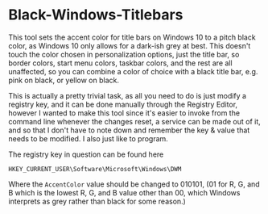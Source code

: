 # Black-Windows-Titlebars
This tool sets the accent color for title bars on Windows 10 to a pitch black color, as Windows 10 only allows for a dark-ish grey at best. This doesn't touch the color chosen in personalization options, just the title bar, so border colors, start menu colors, taskbar colors, and the rest are all unaffected, so you can combine a color of choice with a black title bar, e.g. pink on black, or yellow on black. 

This is actually a pretty trivial task, as all you need to do is just modify a registry key, and it can be done manually through the Registry Editor, however I wanted to make this tool since it's easier to invoke from the command line whenever the changes reset, a service can be made out of it, and so that I don't have to note down and remember the key & value that needs to be modified. I also just like to program.

The registry key in question can be found here

`HKEY_CURRENT_USER\Software\Microsoft\Windows\DWM`

Where the `AccentColor` value should be changed to 010101, (01 for R, G, and B which is the lowest R, G, and B value other than 00, which Windows interprets as grey rather than black for some reason.)